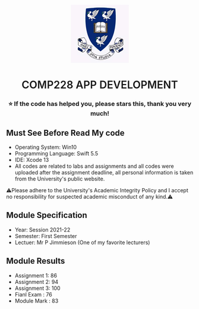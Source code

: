 <p align="center">
  <a href="https://www.liverpool.ac.uk/" target="blank">
    <img src="Liverpool_logo.png" alt="Logo" width="156" height="156">
  </a>
 <h1 align="center" style="font-weight: 600">COMP228	APP DEVELOPMENT</h1>
 <h3 align="center" backgroundcolor="red">⭐ If the code has helped you, please stars this, thank you very much!</h3>
 
 ## Must See Before Read My code
* Operating System: Win10
* Programming Language: Swift 5.5
* IDE: Xcode 13
* All codes are related to labs and assignments and all codes were uploaded after the assignment deadline, all personal information is taken from the University's public website.

⚠️Please adhere to the University's Academic Integrity Policy and I accept no responsibility for suspected academic misconduct of any kind.⚠️

 ## Module Specification
* Year: Session 2021-22
* Semester: First Semester
* Lectuer: Mr P Jimmieson (One of my favorite lecturers)

 ## Module Results
* Assignment 1: 86
* Assignment 2: 94
* Assignment 3: 100
* Fianl  Exam : 76
* Module Mark : 83
